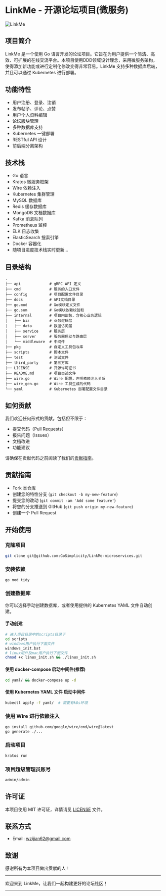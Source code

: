 # LinkMe - 开源论坛项目(微服务)

![LinkMe](https://socialify.git.ci/wangzijian2002/LinkMe-microservices/image?description=1&font=Source%20Code%20Pro&forks=1&issues=1&language=1&logo=https%3A%2F%2Fgithub.com%2Fwangzijian2002%2FLinkMe%2Fassets%2F71474660%2F22ef2063-ab82-481f-898f-29d95fa70236&name=1&pattern=Solid&pulls=1&stargazers=1&theme=Dark)

## 项目简介
LinkMe 是一个使用 Go 语言开发的论坛项目。它旨在为用户提供一个简洁、高效、可扩展的在线交流平台。本项目使用DDD领域设计理念，采用微服务架构，使得添加新功能或进行定制化修改变得非常容易。LinkMe 支持多种数据库后端，并且可以通过 Kubernetes 进行部署。

## 功能特性
- 用户注册、登录、注销
- 发布帖子、评论、点赞
- 用户个人资料编辑
- 论坛版块管理
- 多种数据库支持
- Kubernetes 一键部署
- RESTful API 设计
- 前后端分离架构

## 技术栈
- Go 语言
- Kratos 微服务框架
- Wire 依赖注入
- Kubernetes 集群管理
- MySQL 数据库
- Redis 缓存数据库
- MongoDB 文档数据库
- Kafka 消息队列
- Prometheus 监控
- ELK 日志收集
- ElasticSearch 搜索引擎
- Docker 容器化
- 随项目进度技术栈实时更新...

## 目录结构
```
.
├── api             # gRPC API 定义
├── cmd             # 服务的入口文件
├── config          # 项目配置文件目录
├── docs            # API文档目录
├── go.mod          # Go模块定义文件
├── go.sum          # Go模块依赖校验和
├── internal        # 项目内部包，含核心业务逻辑
│   ├── biz         # 业务逻辑层
│   ├── data        # 数据访问层
│   ├── service     # 服务层
│   ├── server      # 服务器启动与路由层
│   └── middleware  # 中间件
├── pkg             # 自定义工具包与库
├── scripts         # 脚本文件
├── test            # 测试文件
├── third_party     # 第三方库
├── LICENSE         # 开源许可证书
├── README.md       # 项目自述文件
├── wire.go         # Wire 配置，声明依赖注入关系
├── wire_gen.go     # Wire 工具生成的代码
└── yaml            # Kubernetes 部署配置文件目录
```

## 如何贡献
我们欢迎任何形式的贡献，包括但不限于：
- 提交代码（Pull Requests）
- 报告问题（Issues）
- 文档改进
- 功能建议

请确保在贡献代码之前阅读了我们的[贡献指南](#贡献指南)。

## 贡献指南
- Fork 本仓库
- 创建您的特性分支 (`git checkout -b my-new-feature`)
- 提交您的改动 (`git commit -am 'Add some feature'`)
- 将您的分支推送到 GitHub (`git push origin my-new-feature`)
- 创建一个 Pull Request

## 开始使用
### 克隆项目
```bash
git clone git@github.com:GoSimplicity/LinkMe-microservices.git
```

### 安装依赖
```bash
go mod tidy
```

### 创建数据库
你可以选择手动创建数据库，或者使用提供的 Kubernetes YAML 文件自动创建。

#### 手动创建
```bash
# 进入项目目录中的scripts目录下
cd scripts
# windows用户执行下面文件
windows_init.bat
# linux用户及mac用户执行下面文件
chmod +x linux_init.sh && ./linux_init.sh
```

#### 使用 docker-compose 启动中间件(推荐)
```bash
cd yaml/ && docker-compose up -d
```

#### 使用 Kubernetes YAML 文件 启动中间件
```bash
kubectl apply -f yaml/  # 需要有k8s环境
```

### 使用 Wire 进行依赖注入
```bash
go install github.com/google/wire/cmd/wire@latest
go generate ./...
```

### 启动项目
```bash
kratos run
```

### 项目超级管理员账号
```bash
admin/admin
```

## 许可证
本项目使用 MIT 许可证，详情请见 [LICENSE](./LICENSE) 文件。

## 联系方式
- Email: [wzijian62@gmail.com](mailto:wzijian62@gmail.com)

## 致谢
感谢所有为本项目做出贡献的人！

---
欢迎来到 LinkMe，让我们一起构建更好的论坛社区！

---